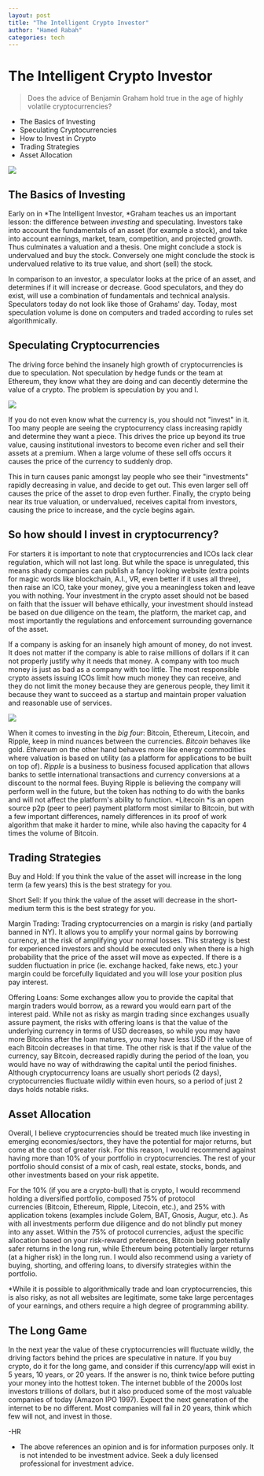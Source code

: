 ```yaml
---
layout: post
title: "The Intelligent Crypto Investor"
author: "Hamed Rabah"
categories: tech
---
```



The Intelligent Crypto Investor
===============================


> Does the advice of Benjamin Graham hold true in the age of highly volatile cryptocurrencies?

-   The Basics of Investing
-   Speculating Cryptocurrencies
-   How to Invest in Crypto
-   Trading Strategies
-   Asset Allocation

![](https://miro.medium.com/max/331/1*mOKfHMZiQMQBqTwvSpyyZw.jpeg)

## The Basics of Investing

Early on in *The Intelligent Investor, *Graham teaches us an important lesson: the difference between *investing* and speculating. Investors take into account the fundamentals of an asset (for example a stock), and take into account earnings, market, team, competition, and projected growth. Thus culminates a valuation and a thesis. One might conclude a stock is undervalued and buy the stock. Conversely one might conclude the stock is undervalued relative to its true value, and short (sell) the stock.

In comparison to an investor, a speculator looks at the price of an asset, and determines if it will increase or decrease. Good speculators, and they do exist, will use a combination of fundamentals and technical analysis. Speculators today do not look like those of Grahams' day. Today, most speculation volume is done on computers and traded according to rules set algorithmically.

## Speculating Cryptocurrencies

The driving force behind the insanely high growth of cryptocurrencies is due to speculation. Not speculation by hedge funds or the team at Ethereum, they know what they are doing and can decently determine the value of a crypto. The problem is speculation by you and I.

![](https://miro.medium.com/max/480/1*NVRWp6vLNZjLFd1cbv0WRQ.jpeg)

If you do not even know what the currency is, you should not "invest" in it. Too many people are seeing the cryptocurrency class increasing rapidly and determine they want a piece. This drives the price up beyond its true value, causing institutional investors to become even richer and sell their assets at a premium. When a large volume of these sell offs occurs it causes the price of the currency to suddenly drop.

This in turn causes panic amongst lay people who see their "investments" rapidly decreasing in value, and decide to get out. This even larger sell off causes the price of the asset to drop even further. Finally, the crypto being near its true valuation, or undervalued, receives capital from investors, causing the price to increase, and the cycle begins again.

## So how should I invest in cryptocurrency?

For starters it is important to note that cryptocurrencies and ICOs lack clear regulation, which will not last long. But while the space is unregulated, this means shady companies can publish a fancy looking website (extra points for magic words like blockchain, A.I., VR, even better if it uses all three), then raise an ICO, take your money, give you a meaningless token and leave you with nothing. Your investment in the crypto asset should not be based on faith that the issuer will behave ethically, your investment should instead be based on due diligence on the team, the platform, the market cap, and most importantly the regulations and enforcement surrounding governance of the asset.

If a company is asking for an insanely high amount of money, do not invest. It does not matter if the company is able to raise millions of dollars if it can not properly justify why it needs that money. A company with too much money is just as bad as a company with too little. The most responsible crypto assets issuing ICOs limit how much money they can receive, and they do not limit the money because they are generous people, they limit it because they want to succeed as a startup and maintain proper valuation and reasonable use of services.

![](https://miro.medium.com/max/995/1*XtU9qIWrWLrGub1AhmcXXA.png)

When it comes to investing in the *big four*: Bitcoin, Ethereum, Litecoin, and Ripple, keep in mind nuances between the currencies. *Bitcoin* behaves like gold. *Ethereum* on the other hand behaves more like energy commodities where valuation is based on utility (as a platform for applications to be built on top of). *Ripple* is a business to business focused application that allows banks to settle international transactions and currency conversions at a discount to the normal fees. Buying Ripple is believing the company will perform well in the future, but the token has nothing to do with the banks and will not affect the platform's ability to function. *Litecoin *is an open source p2p (peer to peer) payment platform most similar to Bitcoin, but with a few important differences, namely differences in its proof of work algorithm that make it harder to mine, while also having the capacity for 4 times the volume of Bitcoin.

## Trading Strategies

Buy and Hold: If you think the value of the asset will increase in the long term (a few years) this is the best strategy for you.

Short Sell: If you think the value of the asset will decrease in the short-medium term this is the best strategy for you.

Margin Trading: Trading cryptocurrencies on a margin is risky (and partially banned in NY). It allows you to amplify your normal gains by borrowing currency, at the risk of amplifying your normal losses. This strategy is best for experienced investors and should be executed only when there is a high probability that the price of the asset will move as expected. If there is a sudden fluctuation in price (ie. exchange hacked, fake news, etc.) your margin could be forcefully liquidated and you will lose your position plus pay interest.

Offering Loans: Some exchanges allow you to provide the capital that margin traders would borrow, as a reward you would earn part of the interest paid. While not as risky as margin trading since exchanges usually assure payment, the risks with offering loans is that the value of the underlying currency in terms of USD decreases, so while you may have more Bitcoins after the loan matures, you may have less USD if the value of each Bitcoin decreases in that time. The other risk is that if the value of the currency, say Bitcoin, decreased rapidly during the period of the loan, you would have no way of withdrawing the capital until the period finishes. Although cryptocurrency loans are usually short periods (2 days), cryptocurrencies fluctuate wildly within even hours, so a period of just 2 days holds notable risks.

## Asset Allocation

Overall, I believe cryptocurrencies should be treated much like investing in emerging economies/sectors, they have the potential for major returns, but come at the cost of greater risk. For this reason, I would recommend against having more than 10% of your portfolio in cryptocurrencies. The rest of your portfolio should consist of a mix of cash, real estate, stocks, bonds, and other investments based on your risk appetite.

For the 10% (if you are a crypto-bull) that is crypto, I would recommend holding a diversified portfolio, composed 75% of protocol currencies (Bitcoin, Ethereum, Ripple, Litecoin, etc.), and 25% with application tokens (examples include Golem, BAT, Gnosis, Augur, etc.). As with all investments perform due diligence and do not blindly put money into any asset. Within the 75% of protocol currencies, adjust the specific allocation based on your risk-reward preferences, Bitcoin being potentially safer returns in the long run, while Ethereum being potentially larger returns (at a higher risk) in the long run. I would also recommend using a variety of buying, shorting, and offering loans, to diversify strategies within the portfolio.

*While it is possible to algorithmically trade and loan cryptocurrencies, this is also risky, as not all websites are legitimate, some take large percentages of your earnings, and others require a high degree of programming ability.

## The Long Game

In the next year the value of these cryptocurrencies will fluctuate wildly, the driving factors behind the prices are speculative in nature. If you buy crypto, do it for the long game, and consider if this currency/app will exist in 5 years, 10 years, or 20 years. If the answer is no, think twice before putting your money into the hottest token. The internet bubble of the 2000s lost investors trillions of dollars, but it also produced some of the most valuable companies of today (Amazon IPO 1997). Expect the next generation of the internet to be no different. Most companies will fail in 20 years, think which few will not, and invest in those.

-HR

* The above references an opinion and is for information purposes only. It is not intended to be investment advice. Seek a duly licensed professional for investment advice.